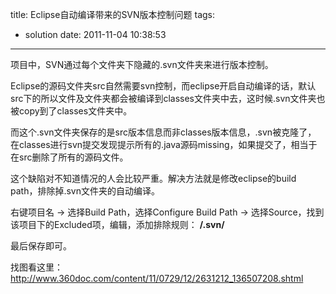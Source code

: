 title: Eclipse自动编译带来的SVN版本控制问题
tags:
  - solution
date: 2011-11-04 10:38:53
---

项目中，SVN通过每个文件夹下隐藏的.svn文件夹来进行版本控制。

Eclipse的源码文件夹src自然需要svn控制，而eclipse开启自动编译的话，默认src下的所以文件及文件夹都会被编译到classes文件夹中去，这时候.svn文件夹也被copy到了classes文件夹中。

而这个.svn文件夹保存的是src版本信息而非classes版本信息，.svn被克隆了， 在classes进行svn提交发现提示所有的.java源码missing，如果提交了，相当于在src删除了所有的源码文件。

这个缺陷对不知道情况的人会比较严重。解决方法就是修改eclipse的build path，排除掉.svn文件夹的自动编译。

右键项目名 -&gt; 选择Build Path，选择Configure Build Path -&gt; 选择Source，找到该项目下的Excluded项，编辑，添加排除规则： **/.svn/**

最后保存即可。

找图看这里： http://www.360doc.com/content/11/0729/12/2631212_136507208.shtml

&nbsp;